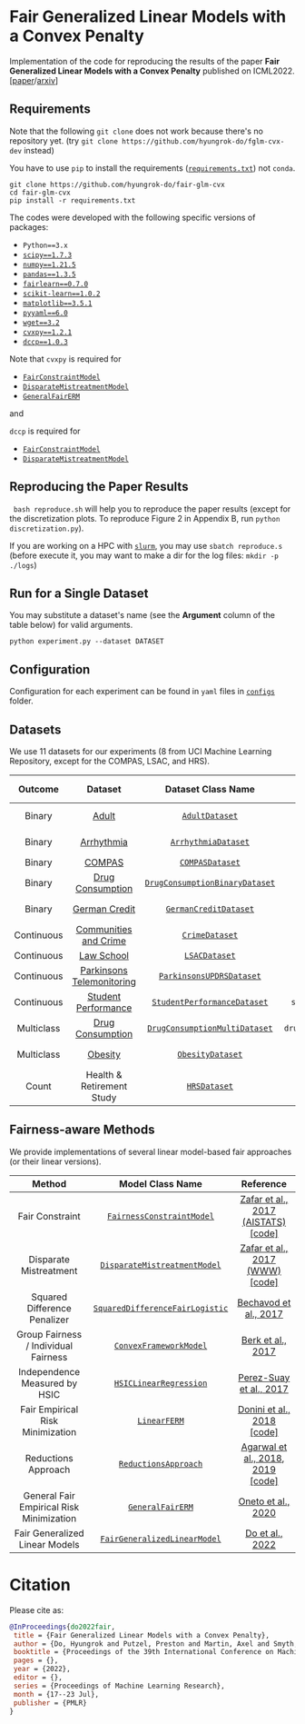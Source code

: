 # Fair Generalized Linear Models with a Convex Penalty

Implementation of the code for reproducing the results of the paper **Fair Generalized Linear Models with a Convex Penalty** published on ICML2022. [[paper](https://icml.cc/Conferences/2022/Schedule?showEvent=17052)/[arxiv](https://arxiv.org/abs/2206.09076)]

## Requirements
Note that the following ```git clone``` does not work because there's no repository yet. (try ```git clone https://github.com/hyungrok-do/fglm-cvx-dev``` instead)

You have to use ```pip``` to install the requirements ([```requirements.txt```](requirements.txt)) not ```conda```.
```
git clone https://github.com/hyungrok-do/fair-glm-cvx
cd fair-glm-cvx
pip install -r requirements.txt
```
The codes were developed with the following specific versions of packages:
- ```Python==3.x```
- [```scipy==1.7.3```](https://scipy.org/)
- [```numpy==1.21.5```](https://numpy.org/)
- [```pandas==1.3.5```](https://pandas.pydata.org/)
- [```fairlearn==0.7.0```](https://fairlearn.org/)
- [```scikit-learn==1.0.2```](https://scikit-learn.org/)
- [```matplotlib==3.5.1```](https://matplotlib.org/)
- [```pyyaml==6.0```](https://pyyaml.org/)
- [```wget==3.2```](https://pypi.org/project/wget/)
- [```cvxpy==1.2.1```](https://www.cvxpy.org/)
- [```dccp==1.0.3```](https://github.com/cvxgrp/dccp)

Note that ```cvxpy``` is required for
- [```FairConstraintModel```](/models/zafar.py) 
- [```DisparateMistreatmentModel```](/models/zafar.py)
- [```GeneralFairERM```](/models/oneto.py)

and

```dccp``` is required for
- [```FairConstraintModel```](/models/zafar.py) 
- [```DisparateMistreatmentModel```](/models/zafar.py) 

## Reproducing the Paper Results

``` bash reproduce.sh``` will help you to reproduce the paper results (except for the discretization plots. To reproduce Figure 2 in Appendix B, run ```python discretization.py```).

If you are working on a HPC with [```slurm```](https://slurm.schedmd.com/documentation.html), you may use ```sbatch reproduce.s``` (before execute it, you may want to make a dir for the log files: ```mkdir -p ./logs```)

## Run for a Single Dataset
You may substitute a dataset's name (see the **Argument** column of the table below) for valid arguments.
```
python experiment.py --dataset DATASET
```

## Configuration
Configuration for each experiment can be found in ```yaml``` files in [```configs```](configs) folder.

## Datasets
We use 11 datasets for our experiments (8 from UCI Machine Learning Repository, except for the COMPAS, LSAC, and HRS).  

|  Outcome   |                                                                             Dataset                                                                              |                       Dataset Class Name                        |           Argument           | Sensitive Attribute | #instances | #features |
|:----------:|:-------------------------------------------------------------------------------------------------------------------------------------------------------------:|:---------------------------------------------------------------:|:----------------------------:|:--------------------:|-----------:|----------:|
|   Binary   |                                                    [Adult](https://archive.ics.uci.edu/ml/datasets/Adult)                                                     |           [```AdultDataset```](dataloaders/adult.py)            |         ```adult```          |          Gender (2) |     45,222 |        34 |
|   Binary   |                                               [Arrhythmia](https://archive.ics.uci.edu/ml/datasets/Arrhythmia)                                                |      [```ArrhythmiaDataset```](dataloaders/arrhythmia.py)       |       ```arrhythmia```       |          Gender (2) |        418 |        80 |
|   Binary   |                                                   [COMPAS](https://github.com/propublica/compas-analysis/)                                                    |          [```COMPASDataset```](dataloaders/compas.py)           |         ```compas```         |            Race (4) |      6,172 |        11 |
|   Binary   |                                 [Drug Consumption](https://archive.ics.uci.edu/ml/datasets/Drug+consumption+%28quantified%29)                                 |    [```DrugConsumptionBinaryDataset```](dataloaders/drug.py)    |    ```drug_consumption```    |            Race (2) |      1,885 |        25 |
|   Binary   |                                   [German Credit](https://archive.ics.uci.edu/ml/datasets/Statlog+%28German+Credit+Data%29)                                   |    [```GermanCreditDataset```](dataloaders/german_credit.py)    |     ```german_credit```      |          Gender (2) |      1,000 |        46 |
| Continuous |                                    [Communities and Crime](https://archive.ics.uci.edu/ml/datasets/Communities+and+Crime)                                     |           [```CrimeDataset```](dataloaders/crime.py)            |         ```crime```          |            Race (3) |      1,993 |        97 |
| Continuous | [Law School](https://colab.research.google.com/github/tensorflow/fairness-indicators/blob/master/g3doc/tutorials/Fairness_Indicators_Pandas_Case_Study.ipynb) |            [```LSACDataset```](dataloaders/lsac.py)             |          ```lsac```          |            Race (5) |     20,715 |         7 |
| Continuous |                                [Parkinsons Telemonitoring](https://archive.ics.uci.edu/ml/datasets/Parkinsons+Telemonitoring)                                 | [```ParkinsonsUPDRSDataset```](dataloaders/parkinsons_updrs.py) |    ```parkinsons_updrs```    |          Gender (2) |      5,875 |        25 |
| Continuous |                                      [Student Performance](https://archive.ics.uci.edu/ml/datasets/student+performance)                                       |    [```StudentPerformanceDataset```](dataloaders/student.py)    |  ```student_performance```   |          Gender (2) |        649 |        39 |
| Multiclass |                                 [Drug Consumption](https://archive.ics.uci.edu/ml/datasets/Drug+consumption+%28quantified%29)                                 | [```DrugConsumptionMultiDataset```](dataloaders/drug_multi.py)  | ```drug_consumption_multi``` |            Race (2) |      1,885 |        25 |
| Multiclass |                [Obesity](https://archive.ics.uci.edu/ml/datasets/Estimation+of+obesity+levels+based+on+eating+habits+and+physical+condition+)                 |         [```ObesityDataset```](dataloaders/obesity.py)          |        ```obesity```         |          Gender (2) |      2,111 |        23 | 
|   Count    |                                                                   Health & Retirement Study                                                                   |             [```HRSDataset```](dataloaders/hrs.py)              |         ```hrs```            |            Race (4) |     12,774 |        23 |


## Fairness-aware Methods
We provide implementations of several linear model-based fair approaches (or their linear versions). 

|                  Method                   |                     Model Class Name                      |                                                                                        Reference                                                                                        |                                                                                                                                                                          
|:-----------------------------------------:|:---------------------------------------------------------:|:---------------------------------------------------------------------------------------------------------------------------------------------------------------------------------------:|
|              Fair Constraint              |     [```FairnessConstraintModel```](models/zafar.py)      |                      [Zafar et al., 2017 (AISTATS)](https://proceedings.mlr.press/v54/zafar17a.html) [[code]](https://github.com/mbilalzafar/fair-classification)                      |
|          Disparate Mistreatment           |    [```DisparateMistreatmentModel```](models/zafar.py)    |                      [Zafar et al., 2017 (WWW)](https://dl.acm.org/doi/abs/10.1145/3038912.3052660) [[code]](https://github.com/mbilalzafar/fair-classification)                       |
|       Squared Difference Penalizer        | [```SquaredDifferenceFairLogistic```](models/bechavod.py) |                                                                [Bechavod et al., 2017](https://arxiv.org/abs/1707.00044)                                                                |
|   Group Fairness / Individual Fairness    |       [```ConvexFrameworkModel```](models/berk.py)        |                                                                  [Berk et al., 2017](https://arxiv.org/abs/1706.02409)                                                                  |
|       Independence Measured by HSIC       |       [```HSICLinearRegression```](models/perez.py)       |                                                         [Perez-Suay et al., 2017](https://doi.org/10.1007/978-3-319-71249-9_21)                                                         |
 |     Fair Empirical Risk Minimization      |           [```LinearFERM```](models/donini.py)            |           [Donini et al., 2018](https://proceedings.neurips.cc/paper/2018/hash/83cdcec08fbf90370fcf53bdd56604ff-Abstract.html) [[code]](https://github.com/jmikko/fair_ERM)            | 
|            Reductions Approach            |       [```ReductionsApproach```](models/agarwal.py)       | [Agarwal et al., 2018](https://proceedings.mlr.press/v80/agarwal18a.html), [2019](https://proceedings.mlr.press/v97/agarwal19d.html) [[code]](https://github.com/fairlearn/fairlearn)  | 
| General Fair Empirical Risk Minimization  |          [```GeneralFairERM```](models/oneto.py)          |                                                          [Oneto et al., 2020](https://doi.org/10.1109/IJCNN48605.2020.9206819)                                                          |                                                                                                                    
|      Fair Generalized Linear Models       |  [```FairGeneralizedLinearModel```](models/fair_glm.py)   |                                                                   [Do et al., 2022](https://arxiv.org/abs/2206.09076)                                                                   | 


# Citation
Please cite as:

``` bibtex
@InProceedings{do2022fair,
 title = {Fair Generalized Linear Models with a Convex Penalty},
 author = {Do, Hyungrok and Putzel, Preston and Martin, Axel and Smyth, Padhraic and Zhong, Judy},
 booktitle = {Proceedings of the 39th International Conference on Machine Learning},
 pages = {},
 year = {2022},
 editor = {},
 series = {Proceedings of Machine Learning Research},
 month = {17--23 Jul},
 publisher = {PMLR}
}
```
 

